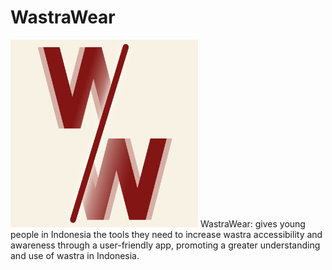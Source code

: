 # WastraWear
<img src="WastraWear/WastraWear/Assets.xcassets/AppIcon.appiconset/WastraWear1.png" width="300" alt="My Image">
WastraWear: gives young people in Indonesia the tools they need to increase wastra accessibility and awareness through a user-friendly app, promoting a greater understanding and use of wastra in Indonesia.
